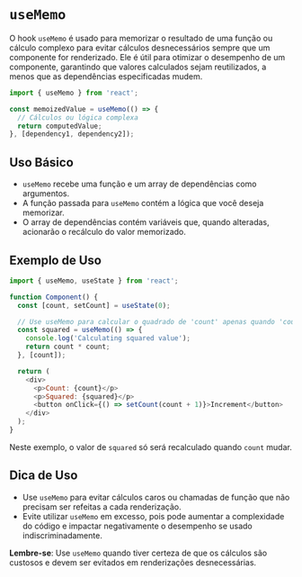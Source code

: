 # `useMemo`

O hook `useMemo` é usado para memorizar o resultado de uma função ou cálculo complexo para evitar cálculos desnecessários sempre que um componente for renderizado. Ele é útil para otimizar o desempenho de um componente, garantindo que valores calculados sejam reutilizados, a menos que as dependências especificadas mudem.

```javascript
import { useMemo } from 'react';

const memoizedValue = useMemo(() => {
  // Cálculos ou lógica complexa
  return computedValue;
}, [dependency1, dependency2]);
```

## Uso Básico

- `useMemo` recebe uma função e um array de dependências como argumentos.
- A função passada para `useMemo` contém a lógica que você deseja memorizar.
- O array de dependências contém variáveis que, quando alteradas, acionarão o recálculo do valor memorizado.

## Exemplo de Uso

```javascript
import { useMemo, useState } from 'react';

function Component() {
  const [count, setCount] = useState(0);

  // Use useMemo para calcular o quadrado de 'count' apenas quando 'count' mudar.
  const squared = useMemo(() => {
    console.log('Calculating squared value');
    return count * count;
  }, [count]);

  return (
    <div>
      <p>Count: {count}</p>
      <p>Squared: {squared}</p>
      <button onClick={() => setCount(count + 1)}>Increment</button>
    </div>
  );
}
```

Neste exemplo, o valor de `squared` só será recalculado quando `count` mudar.

## Dica de Uso

- Use `useMemo` para evitar cálculos caros ou chamadas de função que não precisam ser refeitas a cada renderização.
- Evite utilizar `useMemo` em excesso, pois pode aumentar a complexidade do código e impactar negativamente o desempenho se usado indiscriminadamente.

**Lembre-se**: Use `useMemo` quando tiver certeza de que os cálculos são custosos e devem ser evitados em renderizações desnecessárias. 